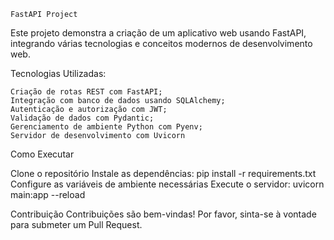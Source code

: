 	FastAPI Project
 
 
Este projeto demonstra a criação de um aplicativo web usando FastAPI, integrando várias tecnologias e conceitos modernos de desenvolvimento web.


Tecnologias Utilizadas:

	Criação de rotas REST com FastAPI;
	Integração com banco de dados usando SQLAlchemy;
	Autenticação e autorização com JWT;
	Validação de dados com Pydantic;
	Gerenciamento de ambiente Python com Pyenv;
	Servidor de desenvolvimento com Uvicorn

Como Executar

Clone o repositório
Instale as dependências: pip install -r requirements.txt
Configure as variáveis de ambiente necessárias
Execute o servidor: uvicorn main:app --reload

Contribuição
Contribuições são bem-vindas! Por favor, sinta-se à vontade para submeter um Pull Request.
